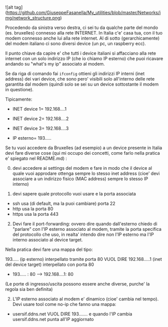 
![alt tag] (https://github.com/GiuseppeFasanella/My_utilities/blob/master/Networks/img/network_structure.png)

Procedendo da sinistra verso destra, ci sei tu da qualche parte del mondo (es. bruxelles) connesso alla rete INTERNET.
In Italia c'e' casa tua, con il tuo modem connesso anche lui alla rete internet. Al di sotto (gerarchicamente) del 
modem italiano ci sono diversi device (un pc, un raspberry ecc).

Il punto chiave da capire e' che tutti i device italiani si affacciano alla rete internet con un solo indirizzo IP
(che io chiamo IP esterno) che puoi ricavare andando su "what's my ip" associato al modem.

Se da riga di comando fai `ifconfig` ottieni gli indirizzi IP interni (inet address) dei vari device, che sono pero' visibili
solo all'interno delle rete garantita dal modem (quindi solo se sei su un device sottostante il modem in questione).

Tipicamente:

* INET device 1= 192.168....1
* INET device 2= 192.168....2
* INET device 3= 192.168....3

* IP esterno= 193.....

Se tu vuoi accedere da Bruxelles (ad esempio) a un device presente in Italia devi fare diverse cose
(qui mi occupo dei concetti, come farlo nella pratica e' spiegato nel README.md) :

0) devi accedere ai settings del modem e fare in modo che il device al quale vuoi approdare ottenga sempre lo stesso
inet address (cioe' devi associare a un indirizzo fisico (MAC address) sempre lo stesso IP interno)

1) devi sapere quale protocollo vuoi usare e la porta associata

* ssh usa (di default, ma la puoi cambiare) porta 22
* http usa la porta 80
* https usa la porta 443

2) Devi fare il port-forwarding: ovvero dire quando dall'esterno chiedo di "parlare" con l'IP esterno associato al modem, tramite
la porta specifica del protocollo che uso, in realta' intendo dire non l'IP esterno ma l'IP interno associato al device target.

Nella pratica devi fare una mappa del tipo:

193..... (ip esterno) interpellato tramite porta 80  VUOL DIRE 192.168.....1 (inet del device target) interpellato con porta 80

* 193..... : 80 --> 192.168....1: 80

(Le porte di ingresso/uscita possono essere anche diverse, purche' la regola sia ben definita)

2) L'IP esterno associato al modem e' dinamico (cioe' cambia nel tempo). Devi usare tool come no-ip che fanno una mappa:

* usersif.ddns.net VUOL DIRE 193....... e quando l'IP cambia usersif.ddns.net punta all'IP aggiornato


